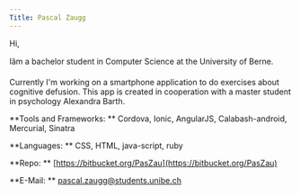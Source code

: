 ```yaml
---
Title: Pascal Zaugg
---
```


Hi,

Iâm a bachelor student in Computer Science at the University of Berne.

Currently I'm working on a smartphone application to do exercises about cognitive defusion. This app is created in cooperation with a master student in psychology Alexandra Barth.

**Tools and Frameworks: **
Cordova,
Ionic,
AngularJS,
Calabash-android,
Mercurial,
Sinatra

**Languages: **
CSS,
HTML,
java-script,
ruby

**Repo: **
[https://bitbucket.org/PasZau](https://bitbucket.org/PasZau)

**E-Mail: **
pascal.zaugg@students.unibe.ch
